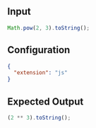 
## Input
```javascript input
Math.pow(2, 3).toString();
```

## Configuration
```json configuration
{
  "extension": "js"
}
```

## Expected Output
```javascript expected output
(2 ** 3).toString();
```
